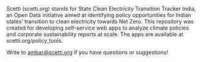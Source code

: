Scetti (scetti.org) stands for State Clean Electricity Transition Tracker India, an Open Data initiative aimed at identifying policy opportunities for Indian states’ transition to clean electricity towards Net Zero. This repository was created for developing self-service web apps to analyze climate policies and corporate sustainability reports at scale. The apps are available at scetti.org/policy_tools.

Write to ambar@scetti.org if you have questions or suggestions!

